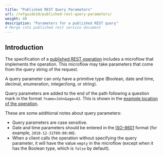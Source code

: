 ```yaml
---
title: "Published REST Query Parameters"
url: /refguide10/published-rest-query-parameters/
weight: 40
description: "Parameters for a published REST query"
# Merge into published rest service document
---
```


## Introduction

The specification of a [published REST operation](/refguide10/published-rest-operation/) includes a microflow that implements the operation. This microflow may take parameters that come from the query string of the request.

A query parameter can only have a primitive type (Boolean, date and time, decimal, enumeration, integer/long, or string).

Query parameters are added to the end of the path following a question mark in the format `?name=John&age=42`. This is shown in the [example location of the operation](/refguide10/published-rest-operation/#example-location).

These are some additional notes about query parameters:

* Query parameters are case sensitive.
* Date and time parameters should be entered in the [ISO-8601](https://www.w3schools.com/xml/schema_dtypes_date.asp) format (for example, `2018-12-31T09:00:00`).
* When a client calls the operation without specifying the query parameter, it will have the value `empty` in the microflow (except when it has the Boolean type, which is `false` by default).
